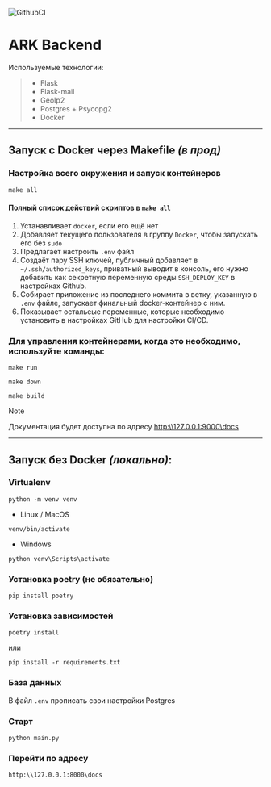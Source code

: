 ![GithubCI](https://github.com/SergTyapkin/velo-marshals-backend/actions/workflows/deploy.yml/badge.svg)

# ARK Backend

Используемые технологии:

> - Flask
> - Flask-mail
> - GeoIp2
> - Postgres + Psycopg2
> - Docker

---

## Запуск с Docker через Makefile _(в прод)_
### Настройка всего окружения и запуск контейнеров
```shell
make all
```
#### Полный список действий скриптов в `make all`

1. Устанавливает `docker`, если его ещё нет
2. Добавляет текущего пользователя в группу `Docker`, чтобы запускать его без `sudo`
3. Предлагает настроить `.env` файл
4. Создаёт пару SSH ключей, публичный добавляет в `~/.ssh/authorized_keys`, приватный выводит в консоль, его нужно добавить как секретную переменную среды `SSH_DEPLOY_KEY` в настройках Github.
5. Собирает приложение из последнего коммита в ветку, указанную в `.env` файле, запускает финальный docker-контейнер с ним.
6. Показывает остальеые переменные, которые необходимо установить в настройках GitHub для настройки CI/CD.

### Для управления контейнерами, когда это необходимо, используйте команды:
```shell
make run
```
```shell
make down
```
```shell
make build
```

> [!NOTE]
> Документация будет доступна по адресу [http:\\\127.0.0.1:9000\docs](http:\\127.0.0.1:9000\docs)

---

## Запуск без Docker _(локально)_:
### Virtualenv
```shell
python -m venv venv
```
- Linux / MacOS
```shell
venv/bin/activate
```
- Windows
```shell
python venv\Scripts\activate
```

### Установка poetry (не обязательно)
```shell
pip install poetry
```
### Установка зависимостей
```shell
poetry install
```
или
```shell
pip install -r requirements.txt
```

### База данных
В файл `.env` прописать свои настройки Postgres

### Старт
```shell
python main.py
```

### Перейти по адресу
```shell
http:\\127.0.0.1:8000\docs
```
